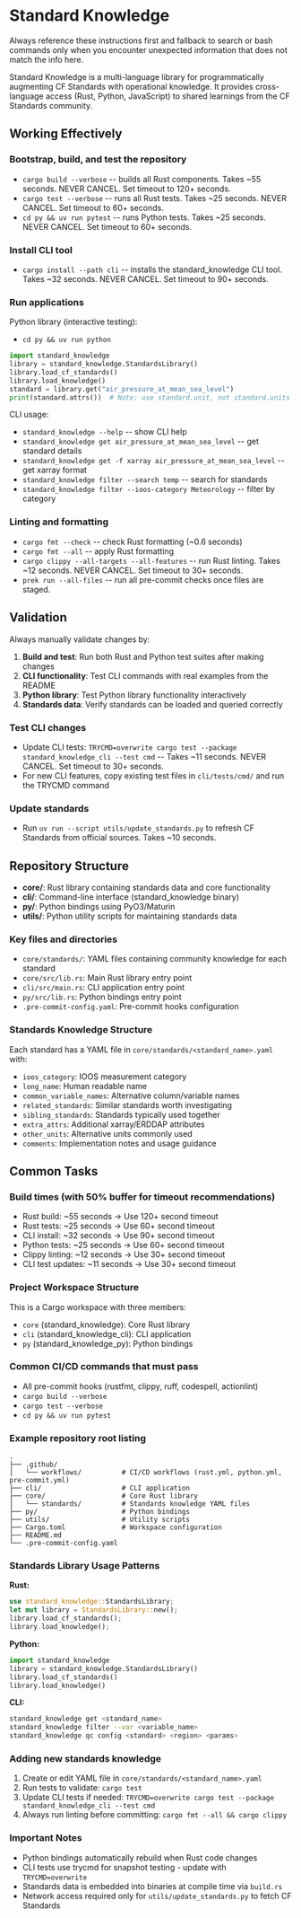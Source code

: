 # Standard Knowledge

Always reference these instructions first and fallback to search or bash commands only when you encounter unexpected information that does not match the info here.

Standard Knowledge is a multi-language library for programmatically augmenting CF Standards with operational knowledge. It provides cross-language access (Rust, Python, JavaScript) to shared learnings from the CF Standards community.

## Working Effectively

### Bootstrap, build, and test the repository
- `cargo build --verbose` -- builds all Rust components. Takes ~55 seconds. NEVER CANCEL. Set timeout to 120+ seconds.
- `cargo test --verbose` -- runs all Rust tests. Takes ~25 seconds. NEVER CANCEL. Set timeout to 60+ seconds.
- `cd py && uv run pytest` -- runs Python tests. Takes ~25 seconds. NEVER CANCEL. Set timeout to 60+ seconds.

### Install CLI tool
- `cargo install --path cli` -- installs the standard_knowledge CLI tool. Takes ~32 seconds. NEVER CANCEL. Set timeout to 90+ seconds.

### Run applications
Python library (interactive testing):
- `cd py && uv run python`
```python
import standard_knowledge
library = standard_knowledge.StandardsLibrary()
library.load_cf_standards()
library.load_knowledge()
standard = library.get("air_pressure_at_mean_sea_level")
print(standard.attrs())  # Note: use standard.unit, not standard.units
```

CLI usage:
- `standard_knowledge --help` -- show CLI help
- `standard_knowledge get air_pressure_at_mean_sea_level` -- get standard details
- `standard_knowledge get -f xarray air_pressure_at_mean_sea_level` -- get xarray format
- `standard_knowledge filter --search temp` -- search for standards
- `standard_knowledge filter --ioos-category Meteorology` -- filter by category

### Linting and formatting
- `cargo fmt --check` -- check Rust formatting (~0.6 seconds)
- `cargo fmt --all` -- apply Rust formatting
- `cargo clippy --all-targets --all-features` -- run Rust linting. Takes ~12 seconds. NEVER CANCEL. Set timeout to 30+ seconds.
- `prek run --all-files` -- run all pre-commit checks once files are staged.

## Validation

Always manually validate changes by:
1. **Build and test**: Run both Rust and Python test suites after making changes
2. **CLI functionality**: Test CLI commands with real examples from the README
3. **Python library**: Test Python library functionality interactively
4. **Standards data**: Verify standards can be loaded and queried correctly

### Test CLI changes
- Update CLI tests: `TRYCMD=overwrite cargo test --package standard_knowledge_cli --test cmd` -- Takes ~11 seconds. NEVER CANCEL. Set timeout to 30+ seconds.
- For new CLI features, copy existing test files in `cli/tests/cmd/` and run the TRYCMD command

### Update standards
- Run `uv run --script utils/update_standards.py` to refresh CF Standards from official sources. Takes ~10 seconds.

## Repository Structure

- **core/**: Rust library containing standards data and core functionality
- **cli/**: Command-line interface (standard_knowledge binary)
- **py/**: Python bindings using PyO3/Maturin
- **utils/**: Python utility scripts for maintaining standards data

### Key files and directories
- `core/standards/`: YAML files containing community knowledge for each standard
- `core/src/lib.rs`: Main Rust library entry point
- `cli/src/main.rs`: CLI application entry point
- `py/src/lib.rs`: Python bindings entry point
- `.pre-commit-config.yaml`: Pre-commit hooks configuration

### Standards Knowledge Structure
Each standard has a YAML file in `core/standards/<standard_name>.yaml` with:
- `ioos_category`: IOOS measurement category
- `long_name`: Human readable name
- `common_variable_names`: Alternative column/variable names
- `related_standards`: Similar standards worth investigating
- `sibling_standards`: Standards typically used together
- `extra_attrs`: Additional xarray/ERDDAP attributes
- `other_units`: Alternative units commonly used
- `comments`: Implementation notes and usage guidance

## Common Tasks

### Build times (with 50% buffer for timeout recommendations)
- Rust build: ~55 seconds → Use 120+ second timeout
- Rust tests: ~25 seconds → Use 60+ second timeout
- CLI install: ~32 seconds → Use 90+ second timeout
- Python tests: ~25 seconds → Use 60+ second timeout
- Clippy linting: ~12 seconds → Use 30+ second timeout
- CLI test updates: ~11 seconds → Use 30+ second timeout

### Project Workspace Structure
This is a Cargo workspace with three members:
- `core` (standard_knowledge): Core Rust library
- `cli` (standard_knowledge_cli): CLI application
- `py` (standard_knowledge_py): Python bindings

### Common CI/CD commands that must pass
- All pre-commit hooks (rustfmt, clippy, ruff, codespell, actionlint)
- `cargo build --verbose`
- `cargo test --verbose`
- `cd py && uv run pytest`

### Example repository root listing
```
.
├── .github/
│   └── workflows/          # CI/CD workflows (rust.yml, python.yml, pre-commit.yml)
├── cli/                    # CLI application
├── core/                   # Core Rust library
│   └── standards/          # Standards knowledge YAML files
├── py/                     # Python bindings
├── utils/                  # Utility scripts
├── Cargo.toml              # Workspace configuration
├── README.md
└── .pre-commit-config.yaml
```

### Standards Library Usage Patterns
**Rust:**
```rust
use standard_knowledge::StandardsLibrary;
let mut library = StandardsLibrary::new();
library.load_cf_standards();
library.load_knowledge();
```

**Python:**
```python
import standard_knowledge
library = standard_knowledge.StandardsLibrary()
library.load_cf_standards()
library.load_knowledge()
```

**CLI:**
```bash
standard_knowledge get <standard_name>
standard_knowledge filter --var <variable_name>
standard_knowledge qc config <standard> <region> <params>
```

### Adding new standards knowledge
1. Create or edit YAML file in `core/standards/<standard_name>.yaml`
2. Run tests to validate: `cargo test`
3. Update CLI tests if needed: `TRYCMD=overwrite cargo test --package standard_knowledge_cli --test cmd`
4. Always run linting before committing: `cargo fmt --all && cargo clippy`

### Important Notes
- Python bindings automatically rebuild when Rust code changes
- CLI tests use trycmd for snapshot testing - update with `TRYCMD=overwrite`
- Standards data is embedded into binaries at compile time via `build.rs`
- Network access required only for `utils/update_standards.py` to fetch CF Standards
